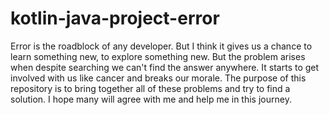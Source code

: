 # kotlin-java-project-error
Error is the roadblock of any developer. But I think it gives us a chance to learn something new, to explore something new. But the problem arises when despite searching we can't find the answer anywhere. It starts to get involved with us like cancer and breaks our morale.  The purpose of this repository is to bring together all of these problems and try to find a solution. I hope many will agree with me and help me in this journey.
